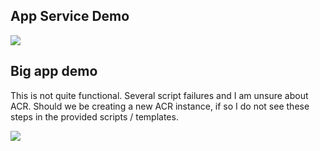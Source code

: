 
## App Service Demo

<a href="https://portal.azure.com/#create/Microsoft.Template/uri/https%3A%2F%2Fraw.githubusercontent.com%2Fneilpeterson%2Fbrian-templates%2Fmaster%2Fapp-service%2Fazuredeploy.json" target="_blank">
    <img src="http://azuredeploy.net/deploybutton.png"/>
</a>

## Big app demo

This is not quite functional. Several script failures and I am unsure about ACR. Should we be creating a new ACR instance, if so I do not see these steps in the provided scripts / templates.

<a href="https://portal.azure.com/#create/Microsoft.Template/uri/https%3A%2F%2Fraw.githubusercontent.com%2Fneilpeterson%2Fbrian-templates%2Fmaster%2Fbig-app%2Fazuredeploy.json" target="_blank">
    <img src="http://azuredeploy.net/deploybutton.png"/>
</a>